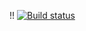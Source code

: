 !!
[![Build status](https://ci.appveyor.com/api/projects/status/8v4kl2t715t42b1t/branch/master?svg=true)](https://ci.appveyor.com/project/alekseevm/api/branch/master)
